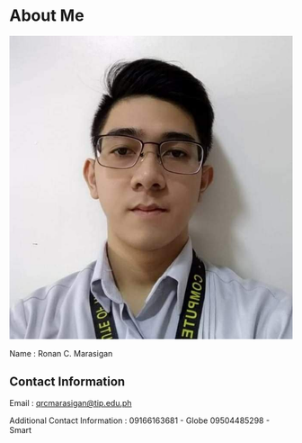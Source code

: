 # About Me
![alt text](https://github.com/rmarasigan-tip/rmarasigan-tip/blob/images/Ronan.jpg)

Name : Ronan C. Marasigan

## Contact Information

Email : qrcmarasigan@tip.edu.ph

Additional Contact Information :
09166163681 - Globe
09504485298 - Smart
